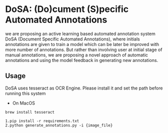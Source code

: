 
# DoSA: (Do)cument (S)pecific Automated Annotations

we are proposing an active learning based automated annotation system DoSA (Document Specific Automated Annotations), where initials annotations are given to train a model which can be later be improved with more number of annotations. But rather than involving user at initial stage of manual annotations, we are proposing a novel approach of automatic annotations and using the model feedback in generating new annotations. 

## Usage

DoSA uses tesseract as OCR Engine. Please install it and set the path before running this system

- On MacOS
```
brew install tesseract
```


```
1.pip install -r requirements.txt
2.python generate_annotations.py -i {image_file}
```
